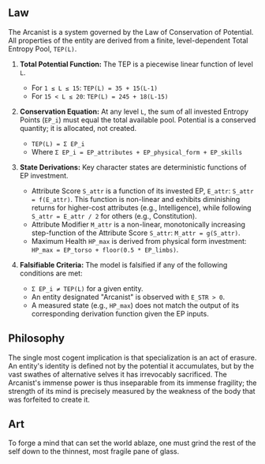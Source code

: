 ## Law
The Arcanist is a system governed by the Law of Conservation of Potential. All properties of the entity are derived from a finite, level-dependent Total Entropy Pool, `TEP(L)`.

1.  **Total Potential Function:** The TEP is a piecewise linear function of level `L`.
    *   For `1 ≤ L ≤ 15`: `TEP(L) = 35 + 15(L-1)`
    *   For `15 < L ≤ 20`: `TEP(L) = 245 + 18(L-15)`

2.  **Conservation Equation:** At any level `L`, the sum of all invested Entropy Points (`EP_i`) must equal the total available pool. Potential is a conserved quantity; it is allocated, not created.
    *   `TEP(L) = Σ EP_i`
    *   Where `Σ EP_i = EP_attributes + EP_physical_form + EP_skills`

3.  **State Derivations:** Key character states are deterministic functions of EP investment.
    *   Attribute Score `S_attr` is a function of its invested EP, `E_attr`: `S_attr = f(E_attr)`. This function is non-linear and exhibits diminishing returns for higher-cost attributes (e.g., Intelligence), while following `S_attr = E_attr / 2` for others (e.g., Constitution).
    *   Attribute Modifier `M_attr` is a non-linear, monotonically increasing step-function of the Attribute Score `S_attr`: `M_attr = g(S_attr)`.
    *   Maximum Health `HP_max` is derived from physical form investment: `HP_max = EP_torso + floor(0.5 * EP_limbs)`.

4.  **Falsifiable Criteria:** The model is falsified if any of the following conditions are met:
    *   `Σ EP_i ≠ TEP(L)` for a given entity.
    *   An entity designated "Arcanist" is observed with `E_STR > 0`.
    *   A measured state (e.g., `HP_max`) does not match the output of its corresponding derivation function given the EP inputs.

## Philosophy
The single most cogent implication is that specialization is an act of erasure. An entity's identity is defined not by the potential it accumulates, but by the vast swathes of alternative selves it has irrevocably sacrificed. The Arcanist's immense power is thus inseparable from its immense fragility; the strength of its mind is precisely measured by the weakness of the body that was forfeited to create it.

## Art
To forge a mind that can set the world ablaze, one must grind the rest of the self down to the thinnest, most fragile pane of glass.